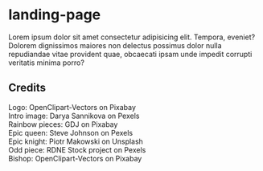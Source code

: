 # landing-page
Lorem ipsum dolor sit amet consectetur adipisicing elit. Tempora, eveniet? Dolorem dignissimos maiores non delectus possimus dolor nulla repudiandae vitae provident quae, obcaecati ipsam unde impedit corrupti veritatis minima porro?

## Credits
Logo: OpenClipart-Vectors on Pixabay<br>
Intro image: Darya Sannikova on Pexels<br>
Rainbow pieces: GDJ on Pixabay<br>
Epic queen: Steve Johnson on Pexels<br>
Epic knight: Piotr Makowski on Unsplash<br>
Odd piece: RDNE Stock project on Pexels<br>
Bishop: OpenClipart-Vectors on Pixabay<br>
